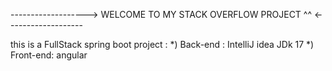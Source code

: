 -------------------> WELCOME TO MY STACK OVERFLOW PROJECT ^^ <------------------- 


this is a FullStack spring boot project : 
*) Back-end : IntelliJ idea JDk 17
*) Front-end: angular
